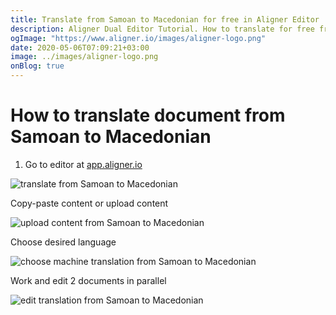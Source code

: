 ```yaml
---
title: Translate from Samoan to Macedonian for free in Aligner Editor
description: Aligner Dual Editor Tutorial. How to translate for free from Samoan to Macedonian. Aligner is multilingual document management platform. 
ogImage: "https://www.aligner.io/images/aligner-logo.png"
date: 2020-05-06T07:09:21+03:00
image: ../images/aligner-logo.png
onBlog: true
---
```


# How to translate document from Samoan to Macedonian

1. Go to editor at [app.aligner.io](https://app.aligner.io "Aligner App web page")

![translate from Samoan to Macedonian](../aligner-blank-editor.png "translate from Samoan to Macedonian")

Copy-paste content or upload content

![upload content from Samoan to Macedonian](../aligner-uploaded-document.png "upload content from Samoan to Macedonian")

Choose desired language

![choose machine translation from Samoan to Macedonian](../aligner-language-dropdown.png "choose machine translation from Samoan to Macedonian")

Work and edit 2 documents in parallel

![edit translation from Samoan to Macedonian](../aligner-double-sitded-editor.png "edit translation from Samoan to Macedonian")

